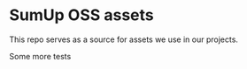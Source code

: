 # SumUp OSS assets

This repo serves as a source for assets we use in our projects.

Some more tests
